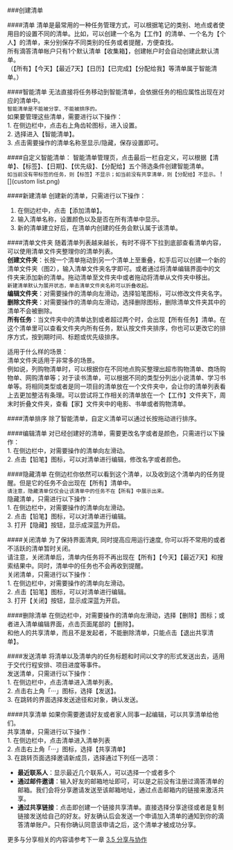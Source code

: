###创建清单

####清单
清单是最常用的一种任务管理方式，可以根据笔记的类别、地点或者使用目的设置不同的清单。比如，可以创建一个名为【工作】的清单、一个名为【个人】的清单，来分别保存不同类别的任务或者提醒，方便查找。
<br >所有滴答清单帐户只有1个默认清单【收集箱】，创建帐户时会自动创建此默认清单。
<br >（【所有】【今天】【最近7天】【日历】【已完成】【分配给我】等清单属于智能清单。）

####智能清单
无法直接将任务移动到智能清单，会依据任务的相应属性出现在对应的清单中。
<br >`智能清单是不能被分享、不能被排序的。`
<br >如果要管理这些清单，需要进行以下操作：
<br>1. 在侧边栏中，点击右上角齿轮图标，进入设置。
<br>2. 选择进入【智能清单】。
<br>3. 点击需要操作的清单名称至显示/隐藏，保存设置即可。

####自定义智能清单：
智能清单管理页，点击最后一栏自定义，可以根据【清单】、【标签】、【日期】、【优先级】、【分配给】五个筛选条件创建智能清单。
<br >`如当前没有带标签的任务，则【标签】不显示；如当前没有共享清单，则【分配给】不显示。`
![](custom list.png)

####新建清单
创建新的清单，只需进行以下操作：
1. 在侧边栏中，点击【添加清单】。
2. 输入清单名称，设置颜色以及是否在所有清单中显示。
3. 新的清单建立好后，在清单内创建的任务会默认属于该清单。

####清单文件夹
随着清单列表越来越长，有时不得不下拉到底部查看清单内容，可以使用清单文件夹整理你的清单列表。
<br >**创建文件夹**：长按一个清单拖动到另一个清单上至重叠，松手后可以创建一个新的清单文件夹（图2），输入清单文件夹名字即可。或者通过将清单编辑界面中的文件夹来添加新的清单。拖动清单至文件夹中或者拖动将清单从文件夹中移出。
<br >`新建清单默认为展开状态，单击清单文件夹名称可以折叠收起。`
<br >**编辑文件夹**：对需要操作的清单向左滑动，选择铅笔图标，可以修改文件夹名字。
<br >**删除文件夹**：对需要操作的清单向左滑动，选择删除图标，删除清单文件夹其中的清单不会被删除。
<br >**所有任务**：当文件夹中的清单达到或者超过两个时，会出现【所有任务】清单。在这个清单里可以查看文件夹内所有任务，默认按文件夹排序，你也可以更改它的排序方式，按到期时间、标题或优先级排序。

适用于什么样的场景：
<br>清单文件夹适用于非常多的场景。
<br>例如说，列购物清单时，可以根据你在不同地点购买整理出超市购物清单、商场购物单、网购清单等；对于读书清单，可以根据不同的类型分列出小说清单、学习书单等。将相同类型或者是同一项目的清单放在一个文件夹中，会让你的清单列表看上去更加整洁有条理。可以尝试将工作相关的清单放在一个【工作】文件夹下，周末时折叠文件夹，查看【家】文件夹中的电影、书单或者购物清单。

####清单排序
除了智能清单，自定义清单可以通过长按拖动进行排序。

####编辑清单
对已经创建好的清单，需要更改名字或者是颜色，只需进行以下操作：
<br>1. 在侧边栏中，对需要操作的清单向左滑动。
<br>2. 点击【铅笔】图标，可以对清单进行编辑，修改名字或者颜色。

####隐藏清单
在侧边栏你依然可以看到这个清单，以及收到这个清单内的任务提醒。但是它的任务不会出现在【所有】清单中。
<br >`请注意，隐藏清单仅仅会让该清单中的任务不在【所有】中展示出来。`
<br >隐藏清单，只需进行以下操作：
<br>1. 在侧边栏中，对需要操作的清单向左滑动。
<br>2. 点击【铅笔】图标，可以对清单进行编辑。
<br>3. 打开【隐藏】按钮，显示成深蓝为开启。

####关闭清单
为了保持界面清爽, 同时提高应用运行速度, 你可以将不常用的或者不活跃的清单暂时关闭。
<br >请注意，关闭清单后，清单内任务将不再出现在【所有】【今天】【最近7天】和搜索结果中。同时，清单中的任务也不会再收到提醒。
<br >关闭清单，只需进行以下操作：
<br>1. 在侧边栏中，对需要操作的清单向左滑动。
<br>2. 点击【铅笔】图标，可以对清单进行编辑。
<br>3. 打开【关闭】按钮，显示成深蓝为开启。

####删除清单
在侧边栏中，对需要操作的清单向左滑动，选择【删除】图标；或者进入清单编辑界面，点击页面尾部的【删除】。
<br >和他人的共享清单，而且不是发起者，不能删除清单，只能点击【退出共享清单】。

####发送清单
将清单以及清单内的任务标题和时间以文字的形式发送出去，适用于交代行程安排、项目进度等事件。
<br>发送清单，只需进行以下操作：
<br>1. 在侧边栏中，点击清单进入清单列表。
<br>2. 点击右上角「···」图标，选择【发送】。
<br>3. 在跳转的界面选择发送途径和对象，确认发送。

####共享清单
如果你需要邀请好友或者家人同事一起编辑，可以共享清单给他们。
<br>共享清单，只需进行以下操作：
<br>1. 在侧边栏中，点击清单进入清单列表
<br>2. 点击右上角「···」图标，选择【共享清单】
<br>3. 在跳转页面选择邀请新成员，选择通过下列任一选项：

   - **最近联系人**：显示最近几个联系人，可以选择一个或者多个
   - **通过邮件邀请**：输入好友的邮箱地址即可，可以是之前没有注册过滴答清单的邮箱。我们会将分享邀请发送至该邮箱地址，通过点击邮箱内的链接来激活共享。
   - **通过共享链接**：点击即创建一个链接共享清单。直接选择分享途径或者是复制链接发送给自己的好友。好友确认后会发送一个申请加入清单的通知到你的滴答清单账户。只有你确认同意该申请之后，这个清单才被成功分享。

更多与分享相关的内容请参考下一章 [3.5 分享与协作](ios_app/5_share_lists.md)

